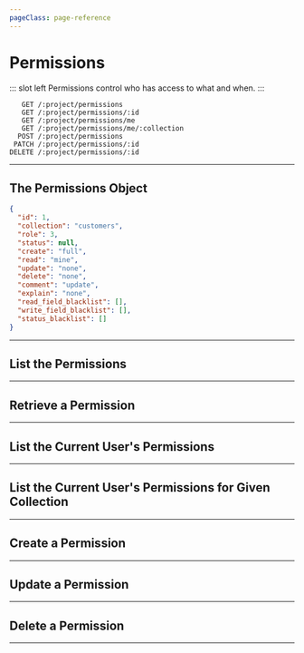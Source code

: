 ```yaml
---
pageClass: page-reference
---
```


# Permissions

<two-up>

::: slot left
Permissions control who has access to what and when.
:::

<info-box title="Endpoints" slot="right">

```endpoints
   GET /:project/permissions
   GET /:project/permissions/:id
   GET /:project/permissions/me
   GET /:project/permissions/me/:collection
  POST /:project/permissions
 PATCH /:project/permissions/:id
DELETE /:project/permissions/:id
```

</info-box>
</two-up>

---

## The Permissions Object

<two-up>
<template slot="left">
<def-list>

#### id <def-type>integer</def-type>
Unique identifier for the permission.

#### collection <def-type>string</def-type>
What collection this permission applies to.

#### role <def-type>integer</def-type>
Unique identifier of the role this permission applies to.

#### status <def-type>string</def-type>
What status this permission applies to.

#### create <def-type>string</def-type>
If the user can create items. One of `none`, `full`.

#### read <def-type>string</def-type>
If the user can read items. One of `none`, `mine`, `role`, `full`.

#### update <def-type>string</def-type>
If the user can update items. One of `none`, `mine`, `role`, `full`.

#### delete <def-type>string</def-type>
If the user can update items. One of `none`, `mine`, `role`, `full`.

#### comment <def-type>string</def-type>
If the user can post comments. One of `none`, `create`, `update`, `full`.

#### explain <def-type>string</def-type>
If the user is required to leave a comment explaining what was changed. One of `none`, `create`, `update`, `always`.

#### read_field_blacklist <def-type>array</def-type>
Explicitly denies read access for specific fields.

#### write_field_blacklist <def-type>array</def-type>
Explicitly denies write access for specific fields.

#### status_blacklist <def-type>array</def-type>
Explicitly denies specific statuses to be used.

</def-list>
</template>

<info-box title="Permission Object" slot="right" class="sticky">

```json
{
  "id": 1,
  "collection": "customers",
  "role": 3,
  "status": null,
  "create": "full",
  "read": "mine",
  "update": "none",
  "delete": "none",
  "comment": "update",
  "explain": "none",
  "read_field_blacklist": [],
  "write_field_blacklist": [],
  "status_blacklist": []
}
```

</info-box>
</two-up>

---

## List the Permissions

<two-up>
<template slot="left">

List all permissions.

### Parameters

<def-list>

!!! include params/project.md !!!

</def-list>

### Query

<def-list>

!!! include query/fields.md !!!
!!! include query/limit.md !!!
!!! include query/offset.md !!!
!!! include query/page.md !!!
!!! include query/sort.md !!!
!!! include query/single.md !!!
!!! include query/filter.md !!!
!!! include query/q.md !!!
!!! include query/meta.md !!!

</def-list>

### Returns

Returns an array of [permission objects](#the-permissions-object).

</template>

<template slot="right">
<div class="sticky">
<info-box title="Endpoint">

```endpoints
   GET /:project/permissions
```

</info-box>
<info-box title="Response">

```json
{
  "data": [
    {
      "id": 1,
      "collection": "customers",
      "role": 3,
      "status": null,
      "create": "full",
      "read": "mine",
      "update": "none",
      "delete": "none",
      "comment": "update",
      "explain": "none",
      "read_field_blacklist": [],
      "write_field_blacklist": [],
      "status_blacklist": []
    },
    { ... },
    { ... }
  ]
}
```

</info-box>
</div>
</template>
</two-up>

---

## Retrieve a Permission

<two-up>
<template slot="left">

Retrieve a single permissions object by unique identifier.

### Paremeters

<def-list>

!!! include params/project.md !!!
!!! include params/id.md !!!

</def-list>

### Query

<def-list>

!!! include query/fields.md !!!
!!! include query/meta.md !!!

</def-list>

### Returns

Returns the [permissions object](#the-permissions-object) for the given unique identifier.

</template>

<template slot="right">
<div class="sticky">
<info-box title="Endpoint">

```endpoints
   GET /:project/permissions/:id
```

</info-box>

<info-box title="Response">

```json
{
  "data": {
    "id": 1,
    "collection": "customers",
    "role": 3,
    "status": null,
    "create": "full",
    "read": "full",
    "update": "mine",
    "delete": "mine",
    "comment": "none",
    "explain": "none",
    "read_field_blacklist": [],
    "write_field_blacklist": [],
    "status_blacklist": []
  }
}
```

</info-box>
</div>
</template>
</two-up>

---

## List the Current User's Permissions

<two-up>
<template slot="left">

List the permissions that apply to the current user.

::: tip
This endpoint won't work for the public role.
:::

### Parameters

<def-list>

!!! include params/project.md !!!

</def-list>

### Query

No query parameters available.

### Returns

Returns an array of [permission objects](#the-permissions-object).

</template>

<template slot="right">
<div class="sticky">
<info-box title="Endpoint">

```endpoints
   GET /:project/permissions/me
```

</info-box>
<info-box title="Response">

```json
{
  "data": [
    {
      "id": 1,
      "collection": "customers",
      "role": 3,
      "status": null,
      "create": "full",
      "read": "mine",
      "update": "none",
      "delete": "none",
      "comment": "update",
      "explain": "none",
      "read_field_blacklist": [],
      "write_field_blacklist": [],
      "status_blacklist": []
    },
    { ... },
    { ... }
  ]
}
```

</info-box>
</div>
</template>
</two-up>

---

## List the Current User's Permissions for Given Collection

<two-up>
<template slot="left">

List the permissions that apply to the current user for the given collection

::: tip
This endpoint won't work for the public role.
:::

### Parameters

<def-list>

!!! include params/project.md !!!

#### collection <def-type alert>required</def-type>
Collection of which you want to retrieve the permissions.

</def-list>

### Query

No query parameters available.

### Returns

Returns a [permissions object](#the-permissions-object) if available.

</template>

<template slot="right">
<div class="sticky">
<info-box title="Endpoint">

```endpoints
   GET /:project/permissions/me/:collection
```

</info-box>
<info-box title="Response">

```json
{
  "data": {
    "id": 1,
    "collection": "customers",
    "role": 3,
    "status": null,
    "create": "full",
    "read": "mine",
    "update": "none",
    "delete": "none",
    "comment": "update",
    "explain": "none",
    "read_field_blacklist": [],
    "write_field_blacklist": [],
    "status_blacklist": []
  }
}
```

</info-box>
</div>
</template>
</two-up>

---

## Create a Permission

<two-up>
<template slot="left">

Create a new permission.

### Parameters

<def-list>

!!! include params/project.md !!!

</def-list>

### Attributes

<def-list>

#### collection <def-type alert>Required</def-type>
What collection this permission applies to.

#### role <def-type alert>Required</def-type>
Unique identifier of the role this permission applies to.

#### status <def-type>optional</def-type>
What status this permission applies to.

#### create <def-type>optional</def-type>
If the user can create items. One of `none`, `full`.

#### read <def-type>optional</def-type>
If the user can read items. One of `none`, `mine`, `role`, `full`.

#### update <def-type>optional</def-type>
If the user can update items. One of `none`, `mine`, `role`, `full`.

#### delete <def-type>optional</def-type>
If the user can update items. One of `none`, `mine`, `role`, `full`.

#### comment <def-type>optional</def-type>
If the user can post comments. One of `none`, `create`, `update`, `full`.

#### explain <def-type>optional</def-type>
If the user is required to leave a comment explaining what was changed. One of `none`, `create`, `update`, `always`.

#### read_field_blacklist <def-type>optional</def-type>
Explicitly denies read access for specific fields.

#### write_field_blacklist <def-type>optional</def-type>
Explicitly denies write access for specific fields.

#### status_blacklist <def-type>optional</def-type>
Explicitly denies specific statuses to be used.

</def-list>

### Query

<def-list>

!!! include query/meta.md !!!

</def-list>

### Returns

Returns the [permissions object](#the-permissions-object) for the permission that was just created.

</template>

<template slot="right">
<div class="sticky">
<info-box title="Endpoint">

```endpoints
  POST /:project/permissions
```

</info-box>

<info-box title="Request">

```json
{
  "collection": "customers",
  "role": 3,
  "read": "mine",
  "read_field_blacklist": ["featured_image"]
}
```

</info-box>

<info-box title="Response">

```json
{
  "data": {
    "id": 28,
    "collection": "customers",
    "role": 3,
    "status": null,
    "create": "none",
    "read": "mine",
    "update": "none",
    "delete": "none",
    "comment": "none",
    "explain": "none",
    "read_field_blacklist": [
      "featured_image"
    ],
    "write_field_blacklist": [],
    "status_blacklist": []
  }
}
```

</info-box>
</div>
</template>
</two-up>

---

## Update a Permission

<two-up>
<template slot="left">

Update an existing permission

### Parameters

<def-list>

!!! include params/project.md !!!
!!! include params/id.md !!!

</def-list>

### Attributes

<def-list>

#### collection <def-type>optional</def-type>
What collection this permission applies to.

#### role <def-type>optional</def-type>
Unique identifier of the role this permission applies to.

#### status <def-type>optional</def-type>
What status this permission applies to.

#### create <def-type>optional</def-type>
If the user can create items. One of `none`, `full`.

#### read <def-type>optional</def-type>
If the user can read items. One of `none`, `mine`, `role`, `full`.

#### update <def-type>optional</def-type>
If the user can update items. One of `none`, `mine`, `role`, `full`.

#### delete <def-type>optional</def-type>
If the user can update items. One of `none`, `mine`, `role`, `full`.

#### comment <def-type>optional</def-type>
If the user can post comments. One of `none`, `create`, `update`, `full`.

#### explain <def-type>optional</def-type>
If the user is required to leave a comment explaining what was changed. One of `none`, `create`, `update`, `always`.

#### read_field_blacklist <def-type>optional</def-type>
Explicitly denies read access for specific fields.

#### write_field_blacklist <def-type>optional</def-type>
Explicitly denies write access for specific fields.

#### status_blacklist <def-type>optional</def-type>
Explicitly denies specific statuses to be used.

</def-list>

### Query

<def-list>

!!! include query/meta.md !!!

</def-list>

### Returns

Returns the [permissions object](#the-permissions-object) for the permission that was just updated.

</template>

<template slot="right">
<div class="sticky">
<info-box title="Endpoint">

```endpoints
 PATCH /:project/permissions/:id
```

</info-box>

<info-box title="Request">

```json
{
  "read": "full"
}
```

</info-box>

<info-box title="Response">

```json
{
  "data": {
    "id": 28,
    "collection": "customers",
    "role": 3,
    "status": null,
    "create": "none",
    "read": "full",
    "update": "none",
    "delete": "none",
    "comment": "none",
    "explain": "none",
    "read_field_blacklist": [
      "featured_image"
    ],
    "write_field_blacklist": [],
    "status_blacklist": []
  }
}
```

</info-box>
</div>
</template>
</two-up>

---

## Delete a Permission

<two-up>
<template slot="left">

Delete an existing permission

### Parameters

<def-list>

!!! include params/project.md !!!
!!! include params/id.md !!!

</def-list>

### Returns

Returns an empty body with HTTP status 204

</template>

<template slot="right">
<div class="sticky">
<info-box title="Endpoint">

```endpoints
DELETE /:project/permissions/:id
```

</info-box>
</div>
</template>
</two-up>

---